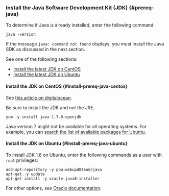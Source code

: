 <div markdown="1">

### Install the Java Software Development Kit (JDK)   {#prereq-java}

To determine if Java is already installed, enter the following command:

	java -version

If the message `java: command not found` displays, you must install the Java SDK as discussed in the next section. 

See one of the following sections:

* <a href="#install-prereq-java-centos">Install the latest JDK on CentOS</a>
* <a href="#install-prereq-java-ubuntu">Install the latest JDK on Ubuntu</a>

#### Install the JDK on CentOS   {#install-prereq-java-centos}

See <a href="https://www.digitalocean.com/community/tutorials/how-to-install-java-on-centos-and-fedora#install-oracle-java-8" target="_blank">this article on digitalocean</a>.

Be sure to install the JDK and *not* the JRE.

	yum -y install java-1.7.0-openjdk

<div class="bs-callout bs-callout-info" id="info">
	<p>Java version 7 might not be available for all operating systems. For example, you can <a href="http://packages.ubuntu.com/" target="_blank">search the list of available packages for Ubuntu</a>.</p>
</div>

#### Install the JDK on Ubuntu   {#install-prereq-java-ubuntu}

To install JDK 1.8 on Ubuntu, enter the following commands as a user with `root` privileges:

	add-apt-repository -y ppa:webupd8team/java
	apt-get -y update
	apt-get install -y oracle-java8-installer

For other options, see <a href="https://docs.oracle.com/javase/8/docs/technotes/guides/install/install_overview.html" target="_blank">Oracle documentation</a>.